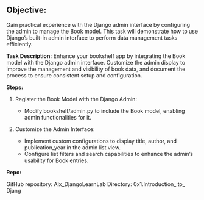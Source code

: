 ## Objective: 

Gain practical experience with the Django admin interface by configuring the admin to manage the Book model. This task will demonstrate how to use Django’s built-in admin interface to perform data management tasks efficiently.

**Task Description:**
Enhance your bookshelf app by integrating the Book model with the Django admin interface. Customize the admin display to improve the management and visibility of book data, and document the process to ensure consistent setup and configuration.

**Steps:**

1. Register the Book Model with the Django Admin:

   -  Modify bookshelf/admin.py to include the Book  model, enabling admin functionalities for it.

2. Customize the Admin Interface:

    - Implement custom configurations to display title, author, and publication_year in the admin list view.
    - Configure list filters and search capabilities to enhance the admin’s usability for Book entries.

**Repo:**

GitHub repository: Alx_DjangoLearnLab
Directory: 0x1.Introduction_ to_ Djang